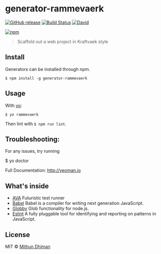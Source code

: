 # generator-rammevaerk


[![GitHub release](https://img.shields.io/github/release/kraftvaerk/generator-rammevaerk.svg?style=flat-square)]() [![Build Status](https://img.shields.io/travis/kraftvaerk/generator-rammevaerk/master.svg?style=flat-square)](https://travis-ci.org/kraftvaerk/generator-rammevaerk) [![David](https://img.shields.io/david/dev/kraftvaerk/generator-rammevaerk.svg?style=flat-square)]()

[![npm](https://nodei.co/npm/generator-rammevaerk.svg?downloads=true)](https://nodei.co/npm/generator-rammevaerk/)


> Scaffold out a web project in Kraftvaek style

## Install

Generators can be installed through npm.

```
$ npm install -g generator-rammevaerk
```

## Usage

With [yo](https://github.com/yeoman/yo):

```
$ yo rammevaerk
```
Then lint with `$ npm run lint`.

## Troubleshooting:

  For any issues, try running

  $ yo doctor

Full Documentation: http://yeoman.io


## What's inside

* [AVA](https://github.com/sotojuan/ava) Futuristic test runner
* [Babel](https://github.com/babel/babel) Babel is a compiler for writing next generation JavaScript.
* [Globby](https://github.com/sindresorhus/globby) Glob functionality for node.js.
* [Eslint](https://github.com/eslint/eslint) A fully pluggable tool for identifying and reporting on patterns in JavaScript.

## License

MIT © [Mithun Dhiman](http://mi2oon.com)
